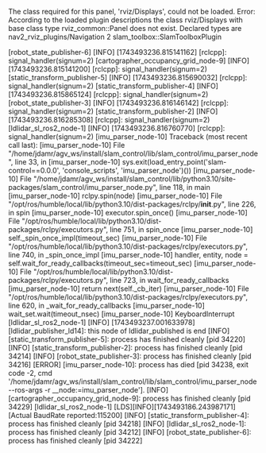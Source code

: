 The class required for this panel, 'rviz/Displays', could not be loaded.
Error:
According to the loaded plugin descriptions the class rviz/Displays with base class type rviz_common::Panel does not exist. Declared types are nav2_rviz_plugins/Navigation 2 slam_toolbox::SlamToolboxPlugin


[robot_state_publisher-6] [INFO] [1743493236.815141162] [rclcpp]: signal_handler(signum=2)
[cartographer_occupancy_grid_node-9] [INFO] [1743493236.815141200] [rclcpp]: signal_handler(signum=2)
[static_transform_publisher-5] [INFO] [1743493236.815690032] [rclcpp]: signal_handler(signum=2)
[static_transform_publisher-4] [INFO] [1743493236.815865124] [rclcpp]: signal_handler(signum=2)
[robot_state_publisher-3] [INFO] [1743493236.816146142] [rclcpp]: signal_handler(signum=2)
[static_transform_publisher-2] [INFO] [1743493236.816285308] [rclcpp]: signal_handler(signum=2)
[ldlidar_sl_ros2_node-1] [INFO] [1743493236.816760770] [rclcpp]: signal_handler(signum=2)
[imu_parser_node-10] Traceback (most recent call last):
[imu_parser_node-10]   File "/home/jdamr/agv_ws/install/slam_control/lib/slam_control/imu_parser_node", line 33, in <module>
[imu_parser_node-10]     sys.exit(load_entry_point('slam-control==0.0.0', 'console_scripts', 'imu_parser_node')())
[imu_parser_node-10]   File "/home/jdamr/agv_ws/install/slam_control/lib/python3.10/site-packages/slam_control/imu_parser_node.py", line 118, in main
[imu_parser_node-10]     rclpy.spin(node)
[imu_parser_node-10]   File "/opt/ros/humble/local/lib/python3.10/dist-packages/rclpy/__init__.py", line 226, in spin
[imu_parser_node-10]     executor.spin_once()
[imu_parser_node-10]   File "/opt/ros/humble/local/lib/python3.10/dist-packages/rclpy/executors.py", line 751, in spin_once
[imu_parser_node-10]     self._spin_once_impl(timeout_sec)
[imu_parser_node-10]   File "/opt/ros/humble/local/lib/python3.10/dist-packages/rclpy/executors.py", line 740, in _spin_once_impl
[imu_parser_node-10]     handler, entity, node = self.wait_for_ready_callbacks(timeout_sec=timeout_sec)
[imu_parser_node-10]   File "/opt/ros/humble/local/lib/python3.10/dist-packages/rclpy/executors.py", line 723, in wait_for_ready_callbacks
[imu_parser_node-10]     return next(self._cb_iter)
[imu_parser_node-10]   File "/opt/ros/humble/local/lib/python3.10/dist-packages/rclpy/executors.py", line 620, in _wait_for_ready_callbacks
[imu_parser_node-10]     wait_set.wait(timeout_nsec)
[imu_parser_node-10] KeyboardInterrupt
[ldlidar_sl_ros2_node-1] [INFO] [1743493237.001633978] [ldlidar_publisher_ld14]: this node of ldlidar_published is end
[INFO] [static_transform_publisher-5]: process has finished cleanly [pid 34220]
[INFO] [static_transform_publisher-2]: process has finished cleanly [pid 34214]
[INFO] [robot_state_publisher-3]: process has finished cleanly [pid 34216]
[ERROR] [imu_parser_node-10]: process has died [pid 34238, exit code -2, cmd '/home/jdamr/agv_ws/install/slam_control/lib/slam_control/imu_parser_node --ros-args -r __node:=imu_parser_node'].
[INFO] [cartographer_occupancy_grid_node-9]: process has finished cleanly [pid 34229]
[ldlidar_sl_ros2_node-1] [LDS][INFO][1743493186.243987171][Actual BaudRate reported:115200]
[INFO] [static_transform_publisher-4]: process has finished cleanly [pid 34218]
[INFO] [ldlidar_sl_ros2_node-1]: process has finished cleanly [pid 34212]
[INFO] [robot_state_publisher-6]: process has finished cleanly [pid 34222]
